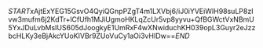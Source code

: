 $START$xAjtExYEG15GsvO4QyiQGnpPZgT4m1LXVbj6/iJ0iYVEiWIH98suLP8zIvw3mufm6j2KdTr+lCfUfh1MJiUgmoHKLqZcUr5vp8yyvu+QfBGWctVxNBmU5YxJDuLvbMsIUS605dJoogkyE1UmRxF4wXNwiduchKH039opL3Guyr2eJzzbcHLKy3eBjAkcYUoKIVBr9ZUoVuCy1aOi3vHIDw==$END$